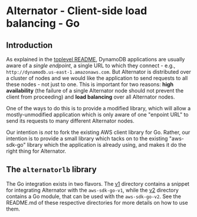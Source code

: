 # Alternator - Client-side load balancing - Go

## Introduction

As explained in the [toplevel README](../README.md), DynamoDB applications
are usually aware of a _single endpoint_, a single URL to which they
connect - e.g., `http://dynamodb.us-east-1.amazonaws.com`. But Alternator
is distributed over a cluster of nodes and we would like the application to
send requests to all these nodes - not just to one. This is important for two
reasons: **high availability** (the failure of a single Alternator node should
not prevent the client from proceeding) and **load balancing** over all
Alternator nodes.

One of the ways to do this is to provide a modified library, which will
allow a mostly-unmodified application which is only aware of one
"enpoint URL" to send its requests to many different Alternator nodes.

Our intention is _not_ to fork the existing AWS client library for Go.
Rather, our intention is to provide a small library which tacks on to
the existing "aws-sdk-go" library which the application is already using,
and makes it do the right thing for Alternator.

## The `alternatorlb` library

The Go integration exists in two flavors. The [v1](v1) directory contains
a snippet for integrating Alternator with the `aws-sdk-go-v1`, while the
[v2](v2) directory contains a Go module, that can be used with
the `aws-sdk-go-v2`. See the README.md of these respective directories for more
details on how to use them.
